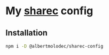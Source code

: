 # My [sharec](https://github.com/lamartire/sharec) config

## Installation

```sh
npm i -D @albertmolodec/sharec-config
```
